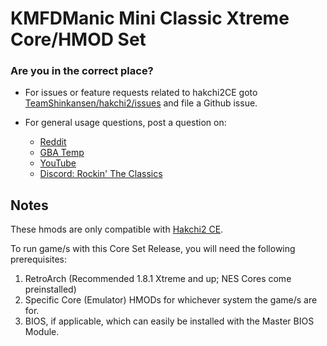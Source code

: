 # KMFDManic Mini Classic Xtreme Core/HMOD Set

### Are you in the correct place?

* For issues or feature requests related to hakchi2CE goto [TeamShinkansen/hakchi2/issues](https://github.com/TeamShinkansen/hakchi2/issues) and file a Github issue.
* For general usage questions, post a question on:

  * [Reddit](https://www.reddit.com/user/MDFMKanic/)
  * [GBA Temp](https://gbatemp.net/members/kmfdmanic.415325/)
  * [YouTube](https://www.youtube.com/channel/UCoRrbw6gyi4KRPGUNnVVjMQ)
  * [Discord: Rockin' The Classics](https://discord.gg/kt63tJq)

## Notes

These hmods are only compatible with [Hakchi2 CE](https://github.com/TeamShinkansen/hakchi2).

To run game/s with this Core Set Release, you will need the following prerequisites:

1. RetroArch (Recommended 1.8.1 Xtreme and up; NES Cores come preinstalled)
2. Specific Core (Emulator) HMODs for whichever system the game/s are for.
3. BIOS, if applicable, which can easily be installed with the Master BIOS Module.
